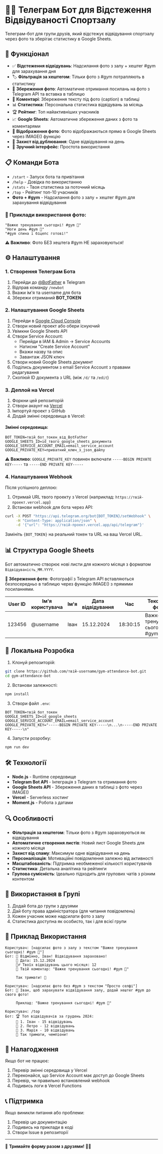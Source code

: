 # 🏋️‍♂️ Телеграм Бот для Відстеження Відвідуваності Спортзалу

Телеграм-бот для групи друзів, який відстежує відвідування спортзалу через фото та зберігає статистику в Google Sheets.

## 🚀 Функціонал

- ✅ **Відстеження відвідувань**: Надсилання фото з залу + хештег #gym для зарахування дня
- 🏷️ **Фільтрація за хештегом**: Тільки фото з #gym потрапляють в статистику
- 📸 **Збереження фото**: Автоматичне отримання посилань на фото з Telegram API та вставка в таблицю
- 💬 **Коментарі**: Збереження тексту під фото (caption) в таблиці
- 📊 **Статистика**: Персональна статистика відвідувань за місяць
- 🏆 **Рейтинг**: Топ найактивніших учасників
- 📈 **Google Sheets**: Автоматичне збереження даних з фото та коментарями
- 🔗 **Відображення фото**: Фото відображаються прямо в Google Sheets через IMAGE() функцію
- 🔄 **Захист від дублювання**: Одне відвідування на день
- 📱 **Зручний інтерфейс**: Простота використання

## 📋 Команди Бота

- `/start` - Запуск бота та привітання
- `/help` - Довідка по використанню
- `/stats` - Твоя статистика за поточний місяць
- `/top` - Рейтинг топ-10 учасників
- **Фото + #gym** - Надсилання фото з залу + хештег #gym для зарахування відвідування

### 📸 Приклади використання фото:
```
"Важке тренування сьогодні! #gym 💪"
"Ноги день #gym 🦵"  
"#gym спина і біцепс готові!"
```

⚠️ **Важливо**: Фото БЕЗ хештега #gym НЕ зараховуються!

## ⚙️ Налаштування

### 1. Створення Телеграм Бота

1. Перейди до [@BotFather](https://t.me/BotFather) в Telegram
2. Відправ команду `/newbot`
3. Вкажи ім'я та username для бота
4. Збережи отриманий **BOT_TOKEN**

### 2. Налаштування Google Sheets

1. Перейди в [Google Cloud Console](https://console.cloud.google.com/)
2. Створи новий проект або обери існуючий
3. Увімкни Google Sheets API
4. Створи Service Account:
   - Перейди в IAM & Admin → Service Accounts
   - Натисни "Create Service Account"
   - Вкажи назву та опис
   - Завантаж JSON ключ
5. Створи новий Google Sheets документ
6. Поділись документом з email Service Account з правами редагування
7. Скопіюй ID документа з URL (між `/d/` та `/edit`)

### 3. Деплой на Vercel

1. Форкни цей репозиторій
2. Створи акаунт на [Vercel](https://vercel.com)
3. Імпортуй проект з GitHub
4. Додай змінні середовища в Vercel:

#### Змінні середовища:

```
BOT_TOKEN=твій_бот_токен_від_BotFather
GOOGLE_SHEETS_ID=id_твого_google_sheets_документа
GOOGLE_SERVICE_ACCOUNT_EMAIL=email_service_account
GOOGLE_PRIVATE_KEY=приватний_ключ_з_json_файлу
```

⚠️ **Важливо**: `GOOGLE_PRIVATE_KEY` повинен включати `-----BEGIN PRIVATE KEY-----` та `-----END PRIVATE KEY-----`

### 4. Налаштування Webhook

Після успішного деплою:

1. Отримай URL твого проекту з Vercel (наприклад: `https://твій-проект.vercel.app`)
2. Встанови webhook для бота через API:

```bash
curl -X POST "https://api.telegram.org/bot{BOT_TOKEN}/setWebhook" \
     -H "Content-Type: application/json" \
     -d '{"url": "https://твій-проект.vercel.app/api/telegram"}'
```

Замініть `{BOT_TOKEN}` на реальний токен та URL на ваш Vercel URL.

## 📊 Структура Google Sheets

Бот автоматично створює нові листи для кожного місяця з форматом `Відвідуваність_MM.YYYY`.

**📸 Збереження фото**: Фотографії з Telegram API вставляються безпосередньо в таблицю через функцію IMAGE() з прямими посиланнями.

| User ID | Ім'я користувача | Ім'я | Дата відвідування | Час | Текст під фото | Фото |
|---------|------------------|------|-------------------|-----|----------------|------|
| 123456  | @username        | Іван | 15.12.2024        | 18:30:15 | Важке тренування сьогодні! #gym 💪 | 📸 [IMAGE] |

## 🔧 Локальна Розробка

1. Клонуй репозиторій:
```bash
git clone https://github.com/твій-username/gym-attendance-bot.git
cd gym-attendance-bot
```

2. Встанови залежності:
```bash
npm install
```

3. Створи файл `.env`:
```env
BOT_TOKEN=твій_бот_токен
GOOGLE_SHEETS_ID=id_google_sheets
GOOGLE_SERVICE_ACCOUNT_EMAIL=email_service_account
GOOGLE_PRIVATE_KEY="-----BEGIN PRIVATE KEY-----\n...\n-----END PRIVATE KEY-----\n"
```

4. Запусти розробку:
```bash
npm run dev
```

## 🛠️ Технології

- **Node.js** - Runtime середовище
- **Telegram Bot API** - Інтеграція з Telegram та отримання фото
- **Google Sheets API** - Збереження даних в таблиці з фото через IMAGE()
- **Vercel** - Serverless хостинг
- **Moment.js** - Робота з датами

## 🔍 Особливості

- **Фільтрація за хештегом**: Тільки фото з #gym зараховуються як відвідування
- **Автоматичне створення листів**: Новий лист Google Sheets для кожного місяця
- **Захист від спаму**: Максимум одне відвідування на день
- **Персоналізація**: Мотиваційні повідомлення залежно від активності
- **Масштабованість**: Підтримка необмеженої кількості користувачів
- **Статистика**: Детальна аналітика та рейтинги
- **Групова сумісність**: Ідеально підходить для групових чатів з різним контентом

## 🤝 Використання в Групі

1. Додай бота до групи з друзями
2. Дай боту права адміністратора (для читання повідомлень)
3. Кожен учасник може надсилати фото з залу
4. Статистика доступна як особисто, так і для всієї групи

## 📝 Приклад Використання

```
Користувач: [надсилає фото з залу з текстом "Важке тренування сьогодні! #gym 💪"]
Бот: 🎉 Відмінно, Іван! Відвідування зараховано!
     📅 Дата: 15.12.2024
     🏋️‍♂️ Твоїх відвідувань цього місяця: 12
     💬 Твій коментар: "Важке тренування сьогодні! #gym 💪"
     
     Так тримати! 💪

Користувач: [надсилає фото без #gym з текстом "Просто селфі"]
Бот: 📸 Іван, щоб зарахувати відвідування залу, додай хештег #gym до свого фото!
     
     Приклад: "Важке тренування сьогодні! #gym 💪"

Користувач: /top
Бот: 🏆 Топ відвідувачів за грудень 2024:
     🥇 1. Іван - 15 відвідувань
     🥈 2. Петро - 12 відвідувань
     🥉 3. Марія - 10 відвідувань
     💪 Так тримати, чемпіони!
```

## 🔧 Налагодження

Якщо бот не працює:

1. Перевір змінні середовища у Vercel
2. Переконайся, що Service Account має доступ до Google Sheets
3. Перевір, чи правильно встановлений webhook
4. Подивись логи в Vercel Functions

## 📞 Підтримка

Якщо виникли питання або проблеми:
1. Перевір цю документацію
2. Подивись на приклади в коді
3. Створи Issue в репозиторії

---

💪 **Тримайте форму разом з друзями!** 🏋️‍♂️ 